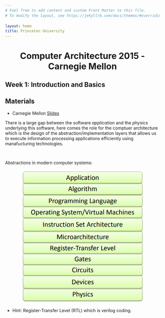 ```yaml
---
# Feel free to add content and custom Front Matter to this file.
# To modify the layout, see https://jekyllrb.com/docs/themes/#overriding-theme-defaults

layout: home
title: Princeton University
---
```


<h1 align="center"> Computer Architecture 2015 - Carnegie Mellon </h1>


## Week 1: Introduction and Basics

## Materials

- Carnegie Mellon [Slides](https://course.ece.cmu.edu/~ece447/s15/lib/exe/fetch.php?media=onur-447-spring15-lecture1-intro-afterlecture.pdf)

There is a large gap between the software *application* and the *physics* underlying this software, here comes the role for the comptuer architecture which is the design of the abstraction/implementation layers that allows us to execute information processing applications efficiently using manafucturing technologies.  

<br>

Abstractions in modern computer systems:

<p align="center"><img src="./abstractionForCA.png" width="400"> </p>


* Hint: Register-Transfer Level (RTL) which is verilog coding.

<br>

